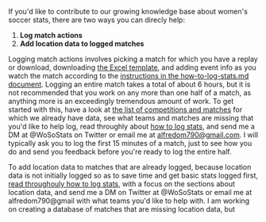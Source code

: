 If you'd like to contribute to our growing knowledge base about women's soccer stats, there are two ways you can direcly help:

1. **Log match actions**
2. **Add location data to logged matches**

Logging match actions involves picking a match for which you have a replay or download, downloading [the Excel template](https://github.com/amj2012/wosostats/blob/master/resources/match-stats-template.xlsx), and adding event info as you watch the match according to the [instructions in the how-to-log-stats.md document](https://github.com/amj2012/wosostats/blob/master/resources/how-to-log-stats.md). Logging an entire match takes a total of about 6 hours, but it is not recommended that you work on any more than one half of a match, as anything more is an exceedingly tremendous amount of work. To get started with this, have a look at [the list of competitions and matches](https://github.com/amj2012/wosostats/tree/master/source/csv) for which we already have data, see what teams and matches are missing that you'd like to help log, read throughly about [how to log stats](https://github.com/amj2012/wosostats/blob/master/resources/how-to-log-stats.md), and send me a DM at @WoSoStats on Twitter or email me at alfredom790@gmail.com. I will typically ask you to log the first 15 minutes of a match, just to see how you do and send you feedback before you're ready to log the entire half.

To add location data to matches that are already logged, because location data is not initially logged so as to save time and get basic stats logged first, [read throughouly how to log stats](https://github.com/amj2012/wosostats/blob/master/resources/how-to-log-stats.md), with a focus on the sections about location data, and send me a DM on Twitter at @WoSoStats or email me at alfredom790@gmail with what teams you'd like to help with. I am working on creating a database of matches that are missing location data, but  
